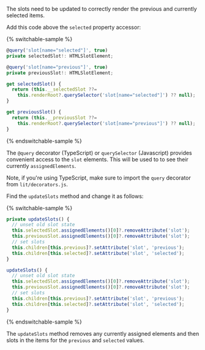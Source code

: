 The slots need to be updated to correctly render the previous and currently
selected items.

Add this code above the `selected` property accessor:

{% switchable-sample %}

```ts
@query('slot[name="selected"]', true)
private selectedSlot!: HTMLSlotElement;

@query('slot[name="previous"]', true)
private previousSlot!: HTMLSlotElement;
```

```js
get selectedSlot() {
  return (this.__selectedSlot ??=
    this.renderRoot?.querySelector('slot[name="selected"]') ?? null);
}

get previousSlot() {
  return (this.__previousSlot ??=
    this.renderRoot?.querySelector('slot[name="previous"]') ?? null);
}
```

{% endswitchable-sample %}

The `@query` decorator (TypeScript) or `querySelector` (Javascript)
provides convenient access to the `slot` elements. This will be used to to see
their currently `assignedElements`.

Note, if you're using TypeScript, make sure to import the `query`
decorator from `lit/decorators.js`.

Find the `updateSlots` method and change it as follows:

{% switchable-sample %}

```ts
private updateSlots() {
  // unset old slot state
  this.selectedSlot.assignedElements()[0]?.removeAttribute('slot');
  this.previousSlot.assignedElements()[0]?.removeAttribute('slot');
  // set slots
  this.children[this.previous]?.setAttribute('slot', 'previous');
  this.children[this.selected]?.setAttribute('slot', 'selected');
}
```

```js
updateSlots() {
  // unset old slot state
  this.selectedSlot.assignedElements()[0]?.removeAttribute('slot');
  this.previousSlot.assignedElements()[0]?.removeAttribute('slot');
  // set slots
  this.children[this.previous]?.setAttribute('slot', 'previous');
  this.children[this.selected]?.setAttribute('slot', 'selected');
}
```

{% endswitchable-sample %}

The `updateSlots` method removes any currently assigned elements and then slots
in the items for the `previous` and `selected` values.
